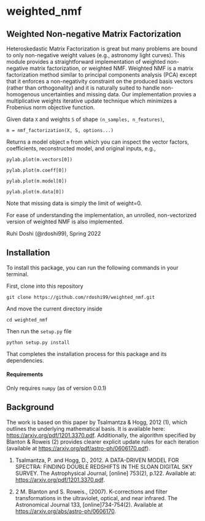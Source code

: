 # weighted_nmf

## Weighted Non-negative Matrix Factorization

Heteroskedastic Matrix Factorization is great but many problems are bound to only non-negative weight values (e.g., astronomy light curves).
This module provides a straightforward implementation of weighted non-negative matrix factorization, or weighted NMF. Weighted NMF is a matrix factorization method similar to principal components analysis (PCA) except that it enforces a non-negativity constraint on the produced basis vectors (rather than orthogonality) and it is naturally suited to handle non-homogenous uncertainties and missing data. Our implementation provies a multiplicative weights iterative update technique which minimizes a Frobenius norm objective function.


Given data `X` and weights `S` of shape `(n_samples, n_features)`,

   ```m = nmf_factorization(X, S, options...)```

Returns a model object `m` from which you can inspect the vector factors, coefficients, reconstructed model, and original inputs, e.g.,
    
```
pylab.plot(m.vectors[0])
    
pylab.plot(m.coeff[0])
    
pylab.plot(m.model[0])
    
pylab.plot(m.data[0])
```

Note that missing data is simply the limit of weight=0.

For ease of understanding the implementation, an unrolled, non-vectorized version of weighted NMF is also implemented.

Ruhi Doshi (@rdoshi99), Spring 2022


## Installation
To install this package, you can run the following commands in your terminal.

First, clone into this repository

```git clone https://github.com/rdoshi99/weighted_nmf.git```

And move the current directory inside

```cd weighted_nmf```

Then run the `setup.py` file

```python setup.py install```

That completes the installation process for this package and its dependencies.

#### Requirements
Only requires `numpy` (as of version 0.0.1)

## Background

The work is based on this paper by Tsalmantza & Hogg, 2012 (1),  which outlines the underlying mathematical basis. It is available here: https://arxiv.org/pdf/1201.3370.pdf. Additionally, the algorithm specified by Blanton & Roweis (2) provides clearer explicit update rules for each iteration (available at https://arxiv.org/pdf/astro-ph/0606170.pdf).


1) Tsalmantza, P. and Hogg, D., 2012. A DATA-DRIVEN MODEL FOR SPECTRA: FINDING DOUBLE REDSHIFTS IN THE SLOAN DIGITAL SKY SURVEY. The Astrophysical Journal, [online] 753(2), p.122. Available at: <https://arxiv.org/pdf/1201.3370.pdf>.

2) 2 M. Blanton and S. Roweis., (2007). K-corrections and filter transformations in the ultraviolet, optical, and near infrared. The Astronomical Journal 133, [online]734-754(2). Available at https://arxiv.org/abs/astro-ph/0606170.

